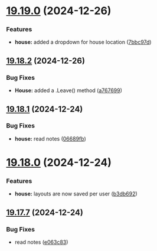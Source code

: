 # [19.19.0](https://github.com/Torwent/WaspLib/compare/v19.18.2...v19.19.0) (2024-12-26)


### Features

* **house:** added a dropdown for house location ([7bbc97d](https://github.com/Torwent/WaspLib/commit/7bbc97dc1a5672c714c4417973f3587f200ec986))



## [19.18.2](https://github.com/Torwent/WaspLib/compare/v19.18.1...v19.18.2) (2024-12-26)


### Bug Fixes

* **House:** added a .Leave() method ([a767699](https://github.com/Torwent/WaspLib/commit/a767699edca61d869310724abf6c671809ecf176))



## [19.18.1](https://github.com/Torwent/WaspLib/compare/v19.18.0...v19.18.1) (2024-12-24)


### Bug Fixes

* **house:** read notes ([06689fb](https://github.com/Torwent/WaspLib/commit/06689fb7fff82d82683193be6926537ac9595981))



# [19.18.0](https://github.com/Torwent/WaspLib/compare/v19.17.7...v19.18.0) (2024-12-24)


### Features

* **house:** layouts are now saved per user ([b3db692](https://github.com/Torwent/WaspLib/commit/b3db6929c3ed87db0fc40d01928ad83e12f4d22f))



## [19.17.7](https://github.com/Torwent/WaspLib/compare/v19.17.6...v19.17.7) (2024-12-24)


### Bug Fixes

* read notes ([e063c83](https://github.com/Torwent/WaspLib/commit/e063c838f2d85924c51f9d308124a3fe85700ec5))



